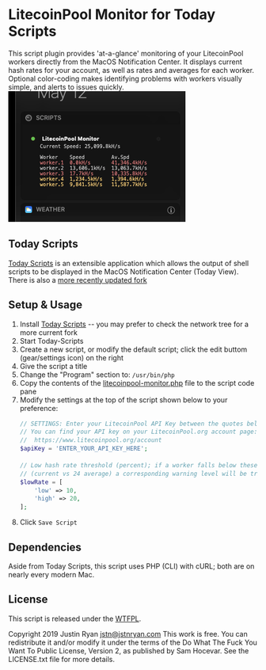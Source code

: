 # LitecoinPool Monitor for Today Scripts
This script plugin provides 'at-a-glance' monitoring of your LitecoinPool workers directly from the MacOS Notification Center. It displays current hash rates for your account, as well as rates and averages for each worker. Optional color-coding makes identifying problems with workers visually simple, and alerts to issues quickly.
![LitecoinPool Monitor for Today Scripts](screenshot01.png)

## Today Scripts
[Today Scripts](https://github.com/SamRothCA/Today-Scripts) is an extensible application which allows the output of shell scripts to be displayed in the MacOS Notification Center (Today View). There is also a [more recently updated fork](https://github.com/megabitsenmzq/Today-Scripts)

## Setup & Usage
1. Install [Today Scripts](https://github.com/SamRothCA/Today-Scripts) -- you may prefer to check the network tree for a more current fork
1. Start Today-Scripts
1. Create a new script, or modify the default script; click the edit buttom (gear/settings icon) on the right
1. Give the script a title
1. Change the "Program" section to: `/usr/bin/php`
1. Copy the contents of the [litecoinpool-monitor.php](litecoinpool-monitor.php) file to the script code pane
1. Modify the settings at the top of the script shown below to your preference:
   ````php
   // SETTINGS: Enter your LitecoinPool API Key between the quotes below
   // You can find your API key on your LitecoinPool.org account page:
   //  https://www.litecoinpool.org/account
   $apiKey = 'ENTER_YOUR_API_KEY_HERE';

   // Low hash rate threshold (percent); if a worker falls below these thresholds
   // (current vs 24 average) a corresponding warning level will be triggered
   $lowRate = [
       'low' => 10,
       'high' => 20,
   ];
   ````
1. Click `Save Script`

## Dependencies
Aside from Today Scripts, this script uses PHP (CLI) with cURL; both are on nearly every modern Mac.

## License
This script is released under the [WTFPL](http://www.wtfpl.net/).

Copyright 2019 Justin Ryan <jstn@jstnryan.com>
This work is free. You can redistribute it and/or modify it under the
terms of the Do What The Fuck You Want To Public License, Version 2,
as published by Sam Hocevar. See the LICENSE.txt file for more details.